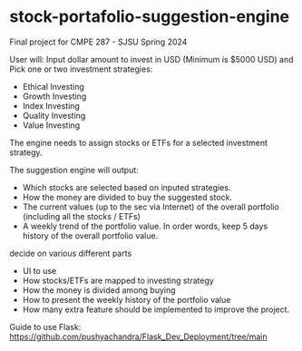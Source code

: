 # stock-portafolio-suggestion-engine
Final project for CMPE 287 - SJSU Spring 2024

User will: Input dollar amount to invest in USD (Minimum is $5000 USD)
and 
Pick one or two investment strategies:
- Ethical Investing
- Growth Investing
- Index Investing
- Quality Investing
- Value Investing

The engine needs to assign stocks or ETFs for a selected investment strategy.

The suggestion engine will output:

- Which stocks are selected based on inputed strategies.
- How the money are divided to buy the suggested stock.
- The current values (up to the sec via Internet) of the overall portfolio (including all the stocks / ETFs)
- A weekly trend of the portfolio value. In order words, keep 5 days history of the overall portfolio value.


decide on various different parts 
- UI to use
- How stocks/ETFs are mapped to investing strategy
- How the money is divided among buying
- How to present the weekly history of the portfolio value
- How many extra feature should be implemented to improve the project.


Guide to use Flask:
https://github.com/pushyachandra/Flask_Dev_Deployment/tree/main
